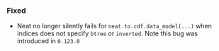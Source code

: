 
### Fixed

- Neat no longer silently fails for `neat.to.cdf.data_model(...)` when
indices does not specify `btree` or `inverted`. Note this bug was
introduced in `0.123.0`